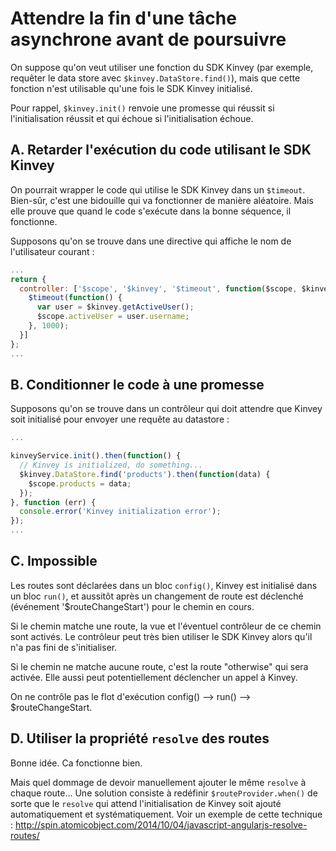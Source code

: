 Attendre la fin d'une tâche asynchrone avant de poursuivre
==========================================================

On suppose qu'on veut utiliser une fonction du SDK Kinvey (par exemple, requêter le data store avec `$kinvey.DataStore.find()`), mais que cette fonction n'est utilisable qu'une fois le SDK Kinvey initialisé.

Pour rappel, `$kinvey.init()` renvoie une promesse qui réussit si l'initialisation réussit et qui échoue si l'initialisation échoue.

A. Retarder l'exécution du code utilisant le SDK Kinvey
-------------------------------------------------------

On pourrait wrapper le code qui utilise le SDK Kinvey dans un `$timeout`. Bien-sûr, c'est une bidouille qui va fonctionner de manière aléatoire. Mais elle prouve que quand le code s'exécute dans la bonne séquence, il fonctionne.

Supposons qu'on se trouve dans une directive qui affiche le nom de l'utilisateur courant :

```js
...
return {
  controller: ['$scope', '$kinvey', '$timeout', function($scope, $kinvey, $timeout) {
    $timeout(function() {
      var user = $kinvey.getActiveUser();
      $scope.activeUser = user.username;
    }, 1000);
  }]
};
...
```

B. Conditionner le code à une promesse
--------------------------------------

Supposons qu'on se trouve dans un contrôleur qui doit attendre que Kinvey soit initialisé pour envoyer une requête au datastore :

```js
...

kinveyService.init().then(function() {
  // Kinvey is initialized, do something...
  $kinvey.DataStore.find('products').then(function(data) {
    $scope.products = data;
  });
}, function (err) {
  console.error('Kinvey initialization error');
});
...
```

C. Impossible
-------------

Les routes sont déclarées dans un bloc `config()`, Kinvey est initialisé dans un bloc `run()`, et aussitôt après un changement de route est déclenché (événement '$routeChangeStart') pour le chemin en cours.

Si le chemin matche une route, la vue et l'éventuel contrôleur de ce chemin sont activés. Le contrôleur peut très bien utiliser le SDK Kinvey alors qu'il n'a pas fini de s'initialiser.

Si le chemin ne matche aucune route, c'est la route "otherwise" qui sera activée. Elle aussi peut potentiellement déclencher un appel à Kinvey.

On ne contrôle pas le flot d'exécution config() --> run() --> $routeChangeStart.

D. Utiliser la propriété `resolve` des routes
---------------------------------------------

Bonne idée. Ca fonctionne bien.

Mais quel dommage de devoir manuellement ajouter le même `resolve` à chaque route... Une solution consiste à redéfinir `$routeProvider.when()` de sorte que le `resolve` qui attend l'initialisation de Kinvey soit ajouté automatiquement et systématiquement. Voir un exemple de cette technique : http://spin.atomicobject.com/2014/10/04/javascript-angularjs-resolve-routes/
